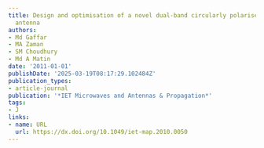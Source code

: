 ```yaml
---
title: Design and optimisation of a novel dual-band circularly polarised microstrip
  antenna
authors:
- Md Gaffar
- MA Zaman
- SM Choudhury
- Md A Matin
date: '2011-01-01'
publishDate: '2025-03-19T08:17:29.102484Z'
publication_types:
- article-journal
publication: '*IET Microwaves and Antennas & Propagation*'
tags:
- J
links:
- name: URL
  url: https://dx.doi.org/10.1049/iet-map.2010.0050
---
```

